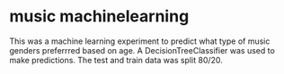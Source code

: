 # music machinelearning

This was a machine learning experiment to predict what type of music genders preferrred based on age. A DecisionTreeClassifier was used to make predictions. The test and train data was split 80/20. 
